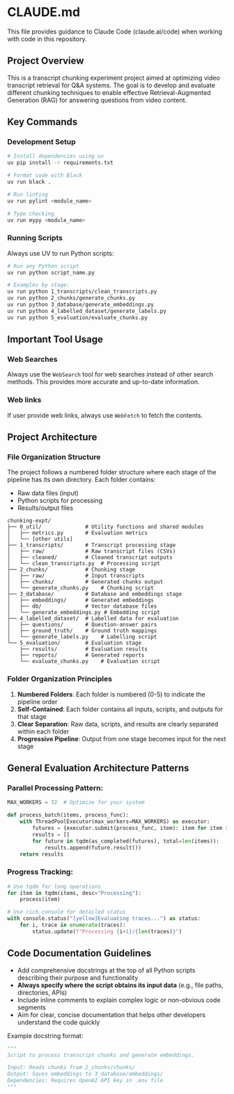 # CLAUDE.md

This file provides guidance to Claude Code (claude.ai/code) when working with code in this repository.

## Project Overview

This is a transcript chunking experiment project aimed at optimizing video transcript retrieval for Q&A systems. The goal is to develop and evaluate different chunking techniques to enable effective Retrieval-Augmented Generation (RAG) for answering questions from video content.

## Key Commands

### Development Setup

```bash
# Install dependencies using uv
uv pip install -r requirements.txt

# Format code with Black
uv run black .

# Run linting
uv run pylint <module_name>

# Type checking
uv run mypy <module_name>
```

### Running Scripts

Always use UV to run Python scripts:

```bash
# Run any Python script
uv run python script_name.py

# Examples by stage:
uv run python 1_transcripts/clean_transcripts.py
uv run python 2_chunks/generate_chunks.py
uv run python 3_database/generate_embeddings.py
uv run python 4_labelled_dataset/generate_labels.py
uv run python 5_evaluation/evaluate_chunks.py
```

## Important Tool Usage

### Web Searches

Always use the `WebSearch` tool for web searches instead of other search methods. This provides more accurate and up-to-date information.

### Web links

If user provide web links, always use `WebFetch` to fetch the contents.

## Project Architecture

### File Organization Structure

The project follows a numbered folder structure where each stage of the pipeline has its own directory. Each folder contains:

- Raw data files (input)
- Python scripts for processing
- Results/output files

```
chunking-expt/
├── 0_util/              # Utility functions and shared modules
│   ├── metrics.py       # Evaluation metrics
│   └── [other utils]
├── 1_transcripts/       # Transcript processing stage
│   ├── raw/             # Raw transcript files (CSVs)
│   ├── cleaned/         # Cleaned transcript outputs
│   └── clean_transcripts.py  # Processing script
├── 2_chunks/            # Chunking stage
│   ├── raw/             # Input transcripts
│   ├── chunks/          # Generated chunks output
│   └── generate_chunks.py    # Chunking script
├── 3_database/          # Database and embeddings stage
│   ├── embeddings/      # Generated embeddings
│   ├── db/              # Vector database files
│   └── generate_embeddings.py # Embedding script
├── 4_labelled_dataset/  # Labelled data for evaluation
│   ├── questions/       # Question-answer pairs
│   ├── ground_truth/    # Ground truth mappings
│   └── generate_labels.py    # Labelling script
└── 5_evaluation/        # Evaluation stage
    ├── results/         # Evaluation results
    ├── reports/         # Generated reports
    └── evaluate_chunks.py    # Evaluation script
```

### Folder Organization Principles

1. **Numbered Folders**: Each folder is numbered (0-5) to indicate the pipeline order
2. **Self-Contained**: Each folder contains all inputs, scripts, and outputs for that stage
3. **Clear Separation**: Raw data, scripts, and results are clearly separated within each folder
4. **Progressive Pipeline**: Output from one stage becomes input for the next stage

## General Evaluation Architecture Patterns

### Parallel Processing Pattern:

```python
MAX_WORKERS = 32  # Optimize for your system

def process_batch(items, process_func):
    with ThreadPoolExecutor(max_workers=MAX_WORKERS) as executor:
        futures = {executor.submit(process_func, item): item for item in items}
        results = []
        for future in tqdm(as_completed(futures), total=len(items)):
            results.append(future.result())
    return results
```

### Progress Tracking:

```python
# Use tqdm for long operations
for item in tqdm(items, desc="Processing"):
    process(item)

# Use rich.console for detailed status
with console.status("[yellow]Evaluating traces...") as status:
    for i, trace in enumerate(traces):
        status.update(f"Processing {i+1}/{len(traces)}")
```

## Code Documentation Guidelines

- Add comprehensive docstrings at the top of all Python scripts describing their purpose and functionality
- **Always specify where the script obtains its input data** (e.g., file paths, directories, APIs)
- Include inline comments to explain complex logic or non-obvious code segments
- Aim for clear, concise documentation that helps other developers understand the code quickly

Example docstring format:
```python
"""
Script to process transcript chunks and generate embeddings.

Input: Reads chunks from 2_chunks/chunks/
Output: Saves embeddings to 3_database/embeddings/
Dependencies: Requires OpenAI API key in .env file
"""
```
